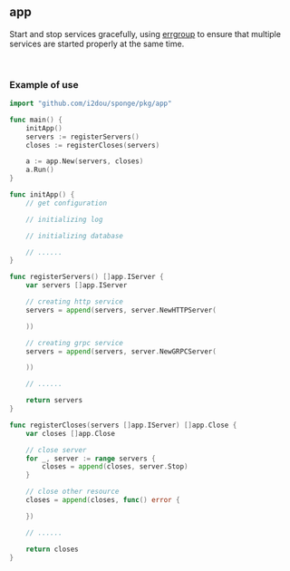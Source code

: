 ## app

Start and stop services gracefully, using [errgroup](golang.org/x/sync/errgroup) to ensure that multiple services are started properly at the same time.

<br>

### Example of use

```go
import "github.com/i2dou/sponge/pkg/app"

func main() {
    initApp()
    servers := registerServers()
    closes := registerCloses(servers)

    a := app.New(servers, closes)
    a.Run()
}

func initApp() {
    // get configuration

    // initializing log

    // initializing database

    // ......
}

func registerServers() []app.IServer {
    var servers []app.IServer

    // creating http service
    servers = append(servers, server.NewHTTPServer(

    ))

    // creating grpc service
    servers = append(servers, server.NewGRPCServer(

    ))

    // ......

    return servers
}

func registerCloses(servers []app.IServer) []app.Close {
    var closes []app.Close

    // close server
    for _, server := range servers {
        closes = append(closes, server.Stop)
    }

    // close other resource
    closes = append(closes, func() error {

    })

    // ......

    return closes
}
```
